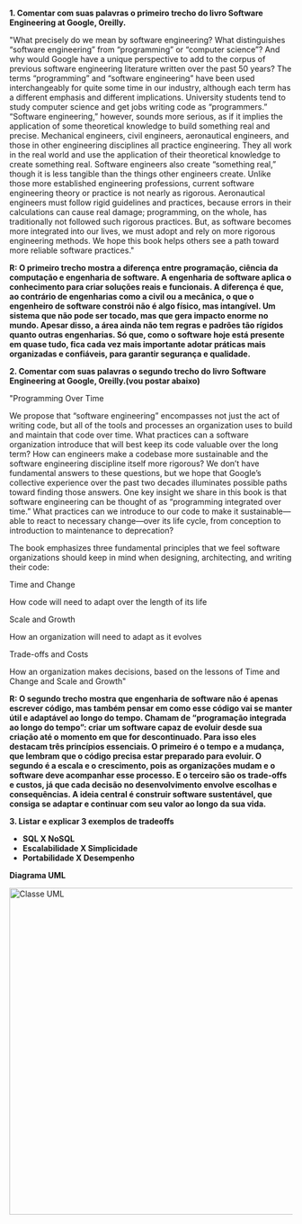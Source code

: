 **1. Comentar com suas palavras o primeiro trecho do livro Software Engineering at Google, Oreilly.**

"What precisely do we mean by software engineering? What distinguishes “software engineering” from “programming” or “computer science”? And why would Google have a unique perspective to add to the corpus of previous software engineering literature written over the past 50 years? The terms “programming” and “software engineering” have been used interchangeably for quite some time in our industry, although each term has a different emphasis and different implications. University students tend to study computer science and get jobs writing code as “programmers.” “Software engineering,” however, sounds more serious, as if it implies the application of some theoretical knowledge to build something real and precise. Mechanical engineers, civil engineers, aeronautical engineers, and those in other engineering disciplines all practice engineering. They all work in the real world and use the application of their theoretical knowledge to create something real. Software engineers also create “something real,” though it is less tangible than the things other engineers create. Unlike those more established engineering professions, current software engineering theory or practice is not nearly as rigorous. Aeronautical engineers must follow rigid guidelines and practices, because errors in their calculations can cause real damage; programming, on the whole, has traditionally not followed such rigorous practices. But, as software becomes more integrated into our lives, we must adopt and rely on more rigorous engineering methods. We hope this book helps others see a path toward more reliable software practices."

**R: O primeiro trecho mostra a diferença entre programação, ciência da computação e engenharia de software. A engenharia de software aplica o conhecimento para criar soluções reais e funcionais. A diferença é que, ao contrário de engenharias como a civil ou a mecânica, o que o engenheiro de software constrói não é algo físico, mas intangível. Um sistema que não pode ser tocado, mas que gera impacto enorme no mundo. Apesar disso, a área ainda não tem regras e padrões tão rígidos quanto outras engenharias. Só que, como o software hoje está presente em quase tudo, fica cada vez mais importante adotar práticas mais organizadas e confiáveis, para garantir segurança e qualidade.**
 
**2. Comentar com suas palavras o segundo trecho do livro Software Engineering at Google, Oreilly.(vou postar abaixo)**

"Programming Over Time
 
We propose that “software engineering” encompasses not just the act of writing code, but all of the tools and processes an organization uses to build and maintain that code over time. What practices can a software organization introduce that will best keep its code valuable over the long term? How can engineers make a codebase more sustainable and the software engineering discipline itself more rigorous? We don’t have fundamental answers to these questions, but we hope that Google’s collective experience over the past two decades illuminates possible paths toward finding those answers. One key insight we share in this book is that software engineering can be thought of as “programming integrated over time.” What practices can we introduce to our code to make it sustainable—able to react to necessary change—over its life cycle, from conception to introduction to maintenance to deprecation?
 
The book emphasizes three fundamental principles that we feel software organizations should keep in mind when designing, architecting, and writing their code:
 
Time and Change
 
How code will need to adapt over the length of its life
 
Scale and Growth
 
How an organization will need to adapt as it evolves
 
Trade-offs and Costs
 
How an organization makes decisions, based on the lessons of Time and Change and Scale and Growth"

**R: O segundo trecho mostra que engenharia de software não é apenas escrever código, mas também pensar em como esse código vai se manter útil e adaptável ao longo do tempo. Chamam de “programação integrada ao longo do tempo”: criar um software capaz de evoluir desde sua criação até o momento em que for descontinuado. Para isso eles destacam três princípios essenciais. O primeiro é o tempo e a mudança, que lembram que o código precisa estar preparado para evoluir. O segundo é a escala e o crescimento, pois as organizações mudam e o software deve acompanhar esse processo. E o terceiro são os trade-offs e custos, já que cada decisão no desenvolvimento envolve escolhas e consequências. A ideia central é construir software sustentável, que consiga se adaptar e continuar com seu valor ao longo da sua vida.**
 
**3. Listar e explicar 3 exemplos de tradeoffs**
   
  - **SQL X NoSQL**
  - **Escalabilidade X Simplicidade**
  - **Portabilidade X Desempenho** 

**Diagrama UML**

<img width="1179" height="581" alt="Classe UML" src="https://github.com/user-attachments/assets/59ac4330-9244-436f-ba0c-b108fbd81999" />
